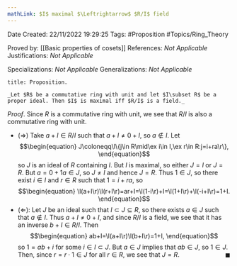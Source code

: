 ```yaml
---
mathLink: $I$ maximal $\Leftrightarrow$ $R/I$ field
---
```


<div class="topSpace"></div>

Date Created: 22/11/2022 19:29:25
Tags: #Proposition #Topics/Ring_Theory

Proved by: [[Basic properties of cosets]]
References: _Not Applicable_
Justifications: _Not Applicable_

Specializations: _Not Applicable_
Generalizations: _Not Applicable_

``` ad-Proposition
title: Proposition.

_Let $R$ be a commutative ring with unit and let $I\subset R$ be a proper ideal. Then $I$ is maximal iff $R/I$ is a field._

```

_Proof_. Since $R$ is a commutative ring with unit, we see that $R/I$ is also a commutative ring with unit.
* ($\Rightarrow$) Take $a+I\in R/I$ such that $a+I\neq0+I$, so $a\not\in I$. Let
$$\begin{equation}
    J\coloneqq\l\{j\in R\mid\ex i\in I,\ex r\in R:j=i+ra\r\},
\end{equation}$$
so $J$ is an ideal of $R$ containing $I$. But $I$ is maximal, so either $J=I$ or $J=R$. But $a=0+1a\in J$, so $J\neq I$ and hence $J=R$. Thus $1\in J$, so there exist $i\in I$ and $r\in R$ such that $1=i+ra$, so
$$\begin{equation}
    \l(a+I\r)\l(r+I\r)=ar+I=\l(1-i\r)+I=\l(1+I\r)+\l(-i+I\r)=1+I.
\end{equation}$$
* ($\Leftarrow$): Let $J$ be an ideal such that $I\subset J\subseteq R$, so there exists $a\in J$ such that $a\not\in I$. Thus $a+I\neq0+I$, and since $R/I$ is a field, we see that it has an inverse $b+I\in R/I$. Then
$$\begin{equation}
    ab+I=\l(a+I\r)\l(b+I\r)=1+I,
\end{equation}$$
so $1=ab+i$ for some $i\in I\subset J$. But $a\in J$ implies that $ab\in J$, so $1\in J$. Then, since $r=r\cdot1\in J$ for all $r\in R$, we see that $J=R$.<span style="float:right;">$\blacksquare$</span>
